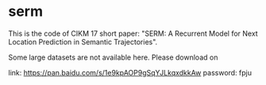# serm

This is the code of CIKM 17 short paper: "SERM: A Recurrent Model for Next Location Prediction in Semantic Trajectories".

Some large datasets are not available here. Please download on 

link: https://pan.baidu.com/s/1e9kpAOP9gSqYJLkqxdkkAw  password: fpju
